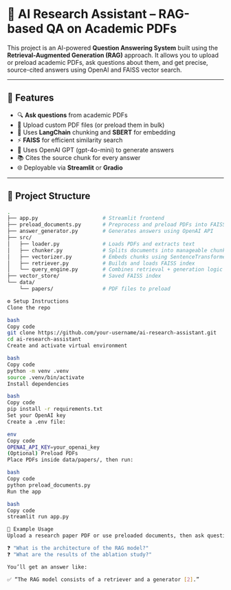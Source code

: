 # 🧠 AI Research Assistant – RAG-based QA on Academic PDFs

This project is an AI-powered **Question Answering System** built using the **Retrieval-Augmented Generation (RAG)** approach. It allows you to upload or preload academic PDFs, ask questions about them, and get precise, source-cited answers using OpenAI and FAISS vector search.

---

## 🚀 Features

- 🔍 **Ask questions** from academic PDFs
- 📄 Upload custom PDF files (or preload them in bulk)
- 🧠 Uses **LangChain** chunking and **SBERT** for embedding
- ⚡ **FAISS** for efficient similarity search
- 🤖 Uses OpenAI GPT (gpt-4o-mini) to generate answers
- 📚 Cites the source chunk for every answer
- 🌐 Deployable via **Streamlit** or **Gradio**

---

## 📁 Project Structure

```bash
.
├── app.py                     # Streamlit frontend
├── preload_documents.py       # Preprocess and preload PDFs into FAISS
├── answer_generator.py        # Generates answers using OpenAI API
├── src/
│   ├── loader.py              # Loads PDFs and extracts text
│   ├── chunker.py             # Splits documents into manageable chunks
│   ├── vectorizer.py          # Embeds chunks using SentenceTransformer
│   ├── retriever.py           # Builds and loads FAISS index
│   └── query_engine.py        # Combines retrieval + generation logic
├── vector_store/              # Saved FAISS index
└── data/
    └── papers/                # PDF files to preload

⚙️ Setup Instructions
Clone the repo

bash
Copy code
git clone https://github.com/your-username/ai-research-assistant.git
cd ai-research-assistant
Create and activate virtual environment

bash
Copy code
python -m venv .venv
source .venv/bin/activate
Install dependencies

bash
Copy code
pip install -r requirements.txt
Set your OpenAI key
Create a .env file:

env
Copy code
OPENAI_API_KEY=your_openai_key
(Optional) Preload PDFs
Place PDFs inside data/papers/, then run:

bash
Copy code
python preload_documents.py
Run the app

bash
Copy code
streamlit run app.py

🧪 Example Usage
Upload a research paper PDF or use preloaded documents, then ask questions like:

❓ "What is the architecture of the RAG model?"
❓ "What are the results of the ablation study?"

You’ll get an answer like:

✅ “The RAG model consists of a retriever and a generator [2].”